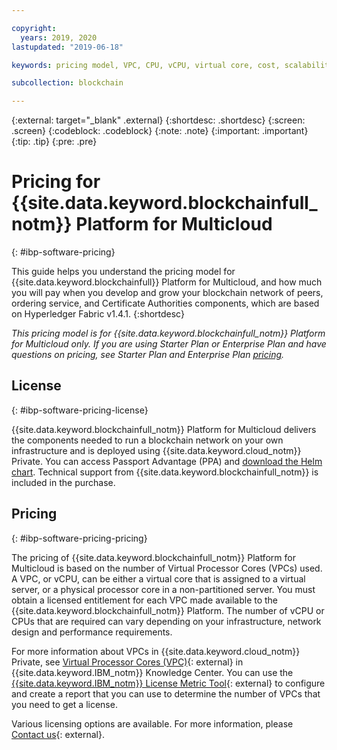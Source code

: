 ```yaml
---

copyright:
  years: 2019, 2020
lastupdated: "2019-06-18"

keywords: pricing model, VPC, CPU, vCPU, virtual core, cost, scalability, estimation, optimize your cost

subcollection: blockchain

---
```


{:external: target="_blank" .external}
{:shortdesc: .shortdesc}
{:screen: .screen}
{:codeblock: .codeblock}
{:note: .note}
{:important: .important}
{:tip: .tip}
{:pre: .pre}

# Pricing for {{site.data.keyword.blockchainfull_notm}} Platform for Multicloud
{: #ibp-software-pricing}

This guide helps you understand the pricing model for {{site.data.keyword.blockchainfull}} Platform for Multicloud, and how much you will pay when you develop and grow your blockchain network of peers, ordering service, and Certificate Authorities components, which are based on Hyperledger Fabric v1.4.1.
{:shortdesc}

_This pricing model is for {{site.data.keyword.blockchainfull_notm}} Platform for Multicloud only. If you are using Starter Plan or Enterprise Plan and have questions on pricing, see Starter Plan and Enterprise Plan [pricing](/docs/blockchain?topic=blockchain-ibp-pricing)._

## License
{: #ibp-software-pricing-license}

{{site.data.keyword.blockchainfull_notm}} Platform for Multicloud delivers the components needed to run a blockchain network on your own infrastructure and is deployed using {{site.data.keyword.cloud_notm}} Private. You can access Passport Advantage (PPA) and [download the Helm chart](/docs/blockchain?topic=blockchain-console-helm-install#console-helm-install-importing). Technical support from {{site.data.keyword.blockchainfull_notm}} is included in the purchase.

## Pricing
{: #ibp-software-pricing-pricing}

The pricing of {{site.data.keyword.blockchainfull_notm}} Platform for Multicloud is based on the number of Virtual Processor Cores (VPCs) used. A VPC, or vCPU, can be either a virtual core that is assigned to a virtual server, or a physical processor core in a non-partitioned server. You must obtain a licensed entitlement for each VPC made available to the {{site.data.keyword.blockchainfull_notm}} Platform. The number of vCPU or CPUs that are required can vary depending on your infrastructure, network design and performance requirements. 

For more information about VPCs in {{site.data.keyword.cloud_notm}} Private, see [Virtual Processor Cores (VPC)](https://www.ibm.com/support/knowledgecenter/en/SS8JFY_9.2.0/com.ibm.lmt.doc/Inventory/overview/c_virtual_processor_core_licenses.html){: external} in {{site.data.keyword.IBM_notm}} Knowledge Center. You can use the [{{site.data.keyword.IBM_notm}} License Metric Tool](https://www.ibm.com/support/knowledgecenter/en/SS8JFY_9.2.0/com.ibm.lmt.doc/welcome/LMT_welcome.html){: external}  to configure and create a report that you can use to determine the number of VPCs that you need to get a license.

Various licensing options are available. For more information, please [Contact us](https://www.ibm.com/account/reg/us-en/signup?formid=urx-37672){: external}.
